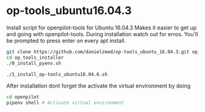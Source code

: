 # op-tools_ubuntu16.04.3
Install script for openpilot-tools for Ubuntu 16.04.3
Makes it easier to get up and going with openpilot-tools.
During installation watch out for erros. You'll be prompted to press enter on every apt install.

```bash
git clone https://github.com/danielzmod/op-tools_ubuntu_16.04.3.git op_tools_installer
cd op_tools_installer
./0_install_pyenv.sh
```

```bash
./1_install_op-tools_ubuntu16.04.6.sh
```

After installation dont forget the activate the virtual environment by doing 
```bash
cd openpilot
pipenv shell # Activate virtual environment
```
